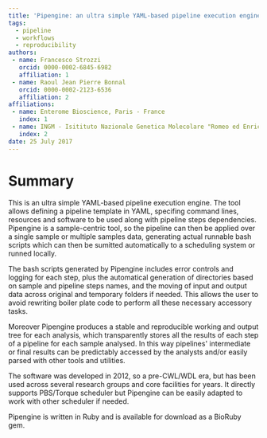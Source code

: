 ```yaml
---
title: 'Pipengine: an ultra simple YAML-based pipeline execution engine'
tags:
  - pipeline
  - workflows
  - reproducibility
authors:
 - name: Francesco Strozzi
   orcid: 0000-0002-6845-6982
   affiliation: 1
 - name: Raoul Jean Pierre Bonnal
   orcid: 0000-0002-2123-6536
   affiliation: 2
affiliations:
 - name: Enterome Bioscience, Paris - France
   index: 1
 - name: INGM - Isitituto Nazionale Genetica Molecolare "Romeo ed Enrica Invernizzi": Milan, Italy
   index: 2
date: 25 July 2017
---
```


# Summary

This is an ultra simple YAML-based pipeline execution engine. The tool allows defining a pipeline template in YAML, specifing command lines, resources and software to be used along with pipeline steps dependencies. Pipengine is a sample-centric tool, so the pipeline can then be applied over a single sample or multiple samples data, generating actual runnable bash scripts which can then be sumitted automatically to a scheduling system or runned locally. 

The bash scripts generated by Pipengine includes error controls and logging for each step, plus the automatical generation of directories based on sample and pipeline steps names, and the moving of input and output data across original and temporary folders if needed. This allows the user to avoid rewriting boiler plate code to perform all these necessary accessory tasks. 

Moreover Pipengine produces a stable and reproducible working and output tree for each analysis, which transparently stores all the results of each step of a pipeline for each sample analysed. In this way pipelines' intermediate or final results can be predictably accessed by the analysts and/or easily parsed with other tools and utilities. 

The software was developed in 2012, so a pre-CWL/WDL era, but has been used across several research groups and core facilities for years. It directly supports PBS/Torque scheduler but Pipengine can be easily adapted to work with other scheduler if needed. 

Pipengine is written in Ruby and is available for download as a BioRuby gem.
